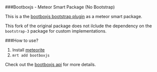 ###Bootboxjs - Meteor Smart Package (No Bootstrap)

This is a the [bootboxjs bootstrap plugin](http://bootboxjs.com) as a meteor smart package.

This fork of the original package does not ilclude the dependency on the `bootstrap-3` package for custom implementations.

###How to use?

1. Install [meteorite](https://github.com/oortcloud/meteorite)
2. `mrt add bootboxjs`

Check out the [bootboxjs api](http://bootboxjs.com) for more details.
